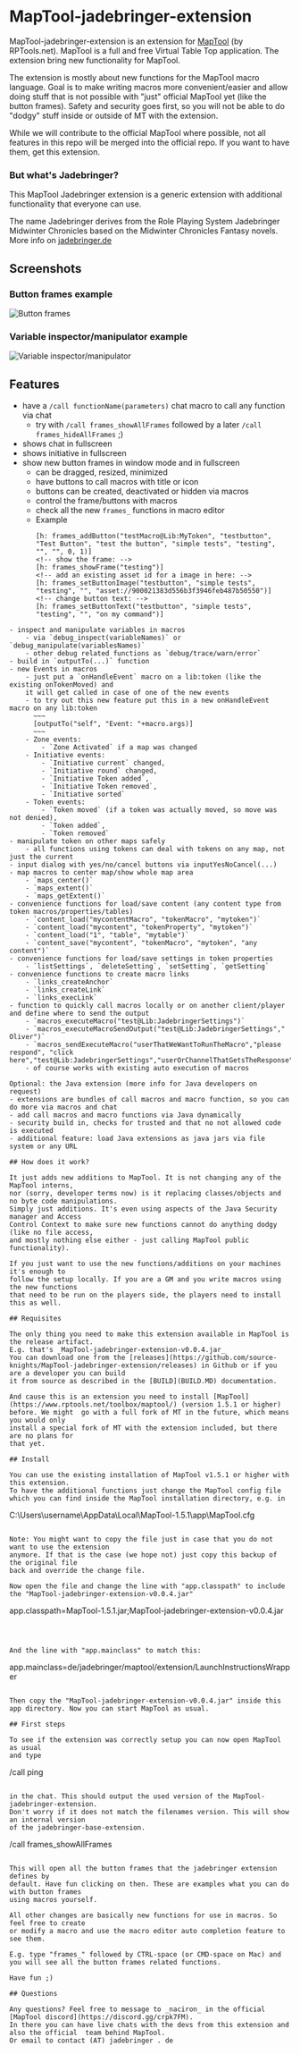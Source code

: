 # MapTool-jadebringer-extension

MapTool-jadebringer-extension is an extension for [MapTool](https://www.rptools.net/toolbox/maptool/) (by RPTools.net). MapTool 
is a full and free Virtual Table Top application. The extension bring new functionality 
for MapTool. 

The extension is mostly about new functions for the MapTool macro language. Goal is 
to make writing macros more convenient/easier and allow doing stuff that is not possible with "just" 
official MapTool yet (like the button frames). Safety and security goes first, so you 
will not be able to do "dodgy" stuff inside or outside of MT with the extension.

While we will contribute to the official MapTool where possible, not all features in this repo will be merged into the official repo. If you want to have them, get this extension.

### But what's Jadebringer?

This MapTool Jadebringer extension is a generic extension with additional functionality that everyone can use.

The name Jadebringer derives from the Role Playing System Jadebringer Midwinter Chronicles
based on the Midwinter Chronicles Fantasy novels.
More info on [jadebringer.de](http://www.jadebringer.de)

## Screenshots

### Button frames example
	
![Button frames](docs/button-frames.png "Button frames")

### Variable inspector/manipulator example
    
![Variable inspector/manipulator](docs/variable-inspector.png "Variable inspector/manipulator")

## Features

- have a `/call functionName(parameters)` chat macro to call any function via chat
    - try with `/call frames_showAllFrames` followed by a later `/call frames_hideAllFrames` ;)
- shows chat in fullscreen
- shows initiative in fullscreen
- show new button frames in window mode and in fullscreen 
    - can be dragged, resized, minimized
    - have buttons to call macros with title or icon
    - buttons can be created, deactivated or hidden via macros
    - control the frame/buttons with macros
    - check all the new `frames_` functions in macro editor
    - Example
      ~~~
      [h: frames_addButton("testMacro@Lib:MyToken", "testbutton", "Test Button", "test the button", "simple tests", "testing", "", "", 0, 1)]
      <!-- show the frame: -->
      [h: frames_showFrame("testing")]
      <!-- add an existing asset id for a image in here: -->
      [h: frames_setButtonImage("testbutton", "simple tests", "testing", "", "asset://900021383d556b3f3946feb487b50550")]
      <!-- change button text: -->
      [h: frames_setButtonText("testbutton", "simple tests", "testing", "", "on my command")]
~~~
- inspect and manipulate variables in macros
    - via `debug_inspect(variableNames)` or `debug_manipulate(variablesNames)`
    - other debug related functions as `debug/trace/warn/error`
- build in `outputTo(...)` function
- new Events in macros
    - just put a `onHandleEvent` macro on a lib:token (like the existing onTokenMoved) and 
    it will get called in case of one of the new events
    - to try out this new feature put this in a new onHandleEvent macro on any lib:token
      ~~~
      [outputTo("self", "Event: "+macro.args)]
      ~~~
    - Zone events: 
        - `Zone Activated` if a map was changed
    - Initiative events: 
        - `Initiative current` changed, 
        - `Initiative round` changed, 
        - `Initiative Token added`, 
        - `Initiative Token removed`, 
        - `Initiative sorted` 
    - Token events: 
        - `Token moved` (if a token was actually moved, so move was not denied),
        - `Token added`, 
        - `Token removed`
- manipulate token on other maps safely
    - all functions using tokens can deal with tokens on any map, not just the current
- input dialog with yes/no/cancel buttons via inputYesNoCancel(...) 
- map macros to center map/show whole map area
    - `maps_center()`
    - `maps_extent()`
    - `maps_getExtent()`
- convenience functions for load/save content (any content type from token macros/properties/tables)
    - `content_load("mycontentMacro", "tokenMacro", "mytoken")`
    - `content_load("mycontent", "tokenProperty", "mytoken")`
    - `content_load("1", "table", "mytable")`
    - `content_save("mycontent", "tokenMacro", "mytoken", "any content")` 
- convenience functions for load/save settings in token properties
    - `listSettings`, `deleteSetting`, `setSetting`, `getSetting` 
- convenience functions to create macro links 
    - `links_createAnchor`
    - `links_createLink`
    - `links_execLink`   
- function to quickly call macros locally or on another client/player and define where to send the output
    - `macros_executeMacro("test@Lib:JadebringerSettings")`
    - `macros_executeMacroSendOutput("test@Lib:JadebringerSettings","	Oliver")`
    - `macros_sendExecuteMacro("userThatWeWantToRunTheMacro","please respond", "click here","test@Lib:JadebringerSettings","userOrChannelThatGetsTheResponse")`
    - of course works with existing auto execution of macros

Optional: the Java extension (more info for Java developers on request)
- extensions are bundles of call macros and macro function, so you can do more via macros and chat
- add call macros and macro functions via Java dynamically
- security build in, checks for trusted and that no not allowed code is executed
- additional feature: load Java extensions as java jars via file system or any URL

## How does it work?

It just adds new additions to MapTool. It is not changing any of the MapTool interns, 
nor (sorry, developer terms now) is it replacing classes/objects and no byte code manipulations. 
Simply just additions. It's even using aspects of the Java Security manager and Access 
Control Context to make sure new functions cannot do anything dodgy (like no file access, 
and mostly nothing else either - just calling MapTool public functionality).

If you just want to use the new functions/additions on your machines it's enough to 
follow the setup locally. If you are a GM and you write macros using the new functions 
that need to be run on the players side, the players need to install this as well.

## Requisites

The only thing you need to make this extension available in MapTool is the release artifact.
E.g. that's _MapTool-jadebringer-extension-v0.0.4.jar_
You can download one from the [releases](https://github.com/source-knights/MapTool-jadebringer-extension/releases) in Github or if you are a developer you can build 
it from source as described in the [BUILD](BUILD.MD) documentation.

And cause this is an extension you need to install [MapTool](https://www.rptools.net/toolbox/maptool/) (version 1.5.1 or higher) 
before. We might  go with a full fork of MT in the future, which means you would only 
install a special fork of MT with the extension included, but there are no plans for 
that yet.

## Install

You can use the existing installation of MapTool v1.5.1 or higher with this extension.
To have the additional functions just change the MapTool config file which you can find inside the MapTool installation directory, e.g. in

~~~

C:\Users\username\AppData\Local\MapTool-1.5.1\app\MapTool.cfg

~~~

Note: You might want to copy the file just in case that you do not want to use the extension 
anymore. If that is the case (we hope not) just copy this backup of the original file 
back and override the change file.

Now open the file and change the line with "app.classpath" to include the "MapTool-jadebringer-extension-v0.0.4.jar"

~~~
app.classpath=MapTool-1.5.1.jar;MapTool-jadebringer-extension-v0.0.4.jar
~~~

	

And the line with "app.mainclass" to match this:
~~~
app.mainclass=de/jadebringer/maptool/extension/LaunchInstructionsWrapper
~~~

Then copy the "MapTool-jadebringer-extension-v0.0.4.jar" inside this app directory. Now you can start MapTool as usual.

## First steps

To see if the extension was correctly setup you can now open MapTool as usual 
and type 

~~~

/call ping

~~~

in the chat. This should output the used version of the MapTool-jadebringer-extension. 
Don't worry if it does not match the filenames version. This will show an internal version 
of the jadebringer-base-extension.

~~~

/call frames_showAllFrames

~~~

This will open all the button frames that the jadebringer extension defines by 
default. Have fun clicking on then. These are examples what you can do with button frames 
using macros yourself.

All other changes are basically new functions for use in macros. So feel free to create 
or modify a macro and use the macro editor auto completion feature to see them.

E.g. type "frames_" followed by CTRL-space (or CMD-space on Mac) and you will see all the button frames related functions.

Have fun ;)

## Questions

Any questions? Feel free to message to _naciron_ in the official [MapTool discord](https://discord.gg/crpk7FM).
In there you can have live chats with the devs from this extension and also the official  team behind MapTool. 
Or email to contact (AT) jadebringer . de


